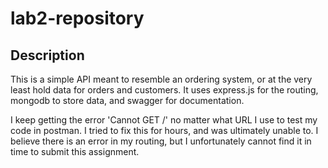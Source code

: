 # lab2-repository

## Description
This is a simple API meant to resemble an ordering system, or at the very least hold data for orders and customers.
It uses express.js for the routing, mongodb to store data, and swagger for documentation.

I keep getting the error 'Cannot GET /' no matter what URL I use to test my code in postman. I tried to fix this for hours, and was ultimately unable to.
I believe there is an error in my routing, but I unfortunately cannot find it in time to submit this assignment.